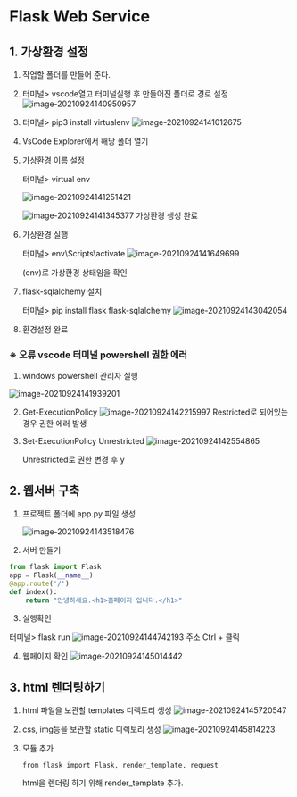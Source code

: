 # Flask Web Service

## 1. 가상환경 설정

1. 작업할 폴더를 만들어 준다.
   

2. 터미널> vscode열고 터미널실행 후 만들어진 폴더로 경로 설정
   ![image-20210924140950957](C:\Users\82107\AppData\Roaming\Typora\typora-user-images\image-20210924140950957.png)

3. 터미널> pip3 install virtualenv
   ![image-20210924141012675](C:\Users\82107\AppData\Roaming\Typora\typora-user-images\image-20210924141012675.png)

4. VsCode Explorer에서 해당 폴더 열기
   

5. 가상환경 이름 설정 

   터미널> virtual env

   ![image-20210924141251421](C:\Users\82107\AppData\Roaming\Typora\typora-user-images\image-20210924141251421.png)

   ![image-20210924141345377](C:\Users\82107\AppData\Roaming\Typora\typora-user-images\image-20210924141345377.png)
   가상환경 생성 완료

6. 가상환경 실행


   터미널> env\Scripts\activate
   ![image-20210924141649699](C:\Users\82107\AppData\Roaming\Typora\typora-user-images\image-20210924141649699.png)

   (env)로 가상환경 상태임을 확인
   

7. flask-sqlalchemy 설치

   터미널> pip install flask flask-sqlalchemy
   ![image-20210924143042054](C:\Users\82107\AppData\Roaming\Typora\typora-user-images\image-20210924143042054.png)

8.  환경설정 완료

   ### ※ 오류 vscode 터미널 powershell 권한 에러

   1. windows powershell 관리자 실행

   ![image-20210924141939201](C:\Users\82107\AppData\Roaming\Typora\typora-user-images\image-20210924141939201.png)

   2. Get-ExecutionPolicy
      ![image-20210924142215997](C:\Users\82107\AppData\Roaming\Typora\typora-user-images\image-20210924142215997.png)
      Restricted로 되어있는경우 권한 에러 발생

   3. Set-ExecutionPolicy Unrestricted
      ![image-20210924142554865](C:\Users\82107\AppData\Roaming\Typora\typora-user-images\image-20210924142554865.png)

      Unrestricted로 권한 변경 후 y

   





## 2. 웹서버 구축

1. 프로젝트 폴더에 app.py 파일 생성

   ![image-20210924143518476](C:\Users\82107\AppData\Roaming\Typora\typora-user-images\image-20210924143518476.png)
   

2.  서버 만들기

   ```python
   from flask import Flask
   app = Flask(__name__)
   @app.route('/')
   def index():
       return "안녕하세요.<h1>홈페이지 입니다.</h1>"
   ```

   

3.  실행확인

   터미널> flask run
   ![image-20210924144742193](C:\Users\82107\AppData\Roaming\Typora\typora-user-images\image-20210924144742193.png)
   주소 Ctrl + 클릭

4.  웹페이지 확인
   ![image-20210924145014442](C:\Users\82107\AppData\Roaming\Typora\typora-user-images\image-20210924145014442.png)





## 3. html 렌더링하기

1. html 파일을 보관할 templates 디렉토리 생성
   ![image-20210924145720547](C:\Users\82107\AppData\Roaming\Typora\typora-user-images\image-20210924145720547.png)

2. css, img등을 보관할 static 디렉토리 생성
   ![image-20210924145814223](C:\Users\82107\AppData\Roaming\Typora\typora-user-images\image-20210924145814223.png)

3. 모듈 추가

   ```
   from flask import Flask, render_template, request
   ```

   html을 렌더링 하기 위해 render_template 추가.